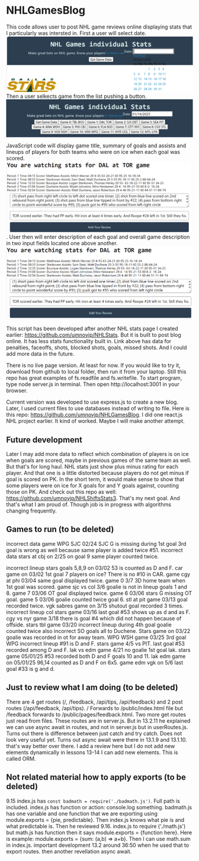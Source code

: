 # NHLGamesBlog
This code allows user to post NHL game reviews online displaying stats that I particularly was intersted in. First a user will select date. ![Alt text](./public/pages/image.png) Then a user selkects game from the list pushing a button. ![Alt text](./public/pages/image-1.png)JavaScript code will display game title, summary of goals and assists and lineups of players for both teams who were on ice when each goal was scored. ![Alt text](./public/pages/image-2.png). User then will enter description of each goal and overall game description in two input fields located one above another.![Alt text](./public/pages/image-3.png)

This script has been developed after another NHL stats page I created earlier: https://github.com/umnovjp/NHLStats. But it is built to post blog online. It has less stats functionality built in. Link above has data for penalties, faceoffs, shots, blocked shots, goals, missed shots. And I could add more data in the future.

There is no live page version. At least for now. If you would like to try it, download from github to local folder, then run it from your laptop. Still this repo has great examples of fs.readfile and fs.writefile. To start program, type node server.js in terminal. Then open http://localhost:3001 in your browser.

Current version was developed to use express.js to create a new blog. Later, I used current files to use databases instead of writing to file. Here is this repo: https://github.com/umnovjp/NHLGamesBlog. I did one react.js NHL project earlier. It kind of worked. Maybe I will make another attempt. 

## Future development
Later I may add more data to reflect which combination of players is on ice when goals are scored, maybe in previous games of the same team as well. But that's for long haul. NHL stats just show plus minus rating for each player. And that one is a little distorted because players do not get minus if goal is scored on PK. In the short term, it would make sense to show that some players were on ice for X goals for and Y goals against, counting those on PK. And check out this repo as well: https://github.com/umnovjp/NHLShiftsStats3. That's my next goal. And that's what I am proud of. Though job is in progress with algorithms changing frequently.  

## Games to run (to be deleted)
incorrect data game WPG SJC 02/24 SJC G is missing during 1st goal 3rd goal is wrong as well because same player is added twice #51. incorrect data stars at cbj on 2/25 on goal 9 same player counted twice. 

incorrect lineup stars goals 5,8,9 on 03/02 53 is counted as D and F. car game on 03/02 1st goal 7 players on ice? There is no #10 in CAR. game cgy at phi 03/04 same goal displayed twice. game 0 3/7 3D home team when 1st goal was scored. game sjc vs col 3/6 goalie is not in lineup goals 1 and 8. game 7 03/06 OT goal displayed twice. game 6 03/06 stars G missing OT goal. game 5 03/06 goalie counted twice goal 6. stl at pit game 03/13 goal recorded twice. vgk sabres game on 3/15 shutout goal recorded 3 times. incorrect lineup col stars game 03/16 last goal #53 shows up as d and as F. cgy vs nyr game 3/18 there is goal #4 which did not happen because of offside. stars tbl game 03/20 incorrect lineup during 4th goal goalie counted twice also incorrect SO goals all to Duchene. Stars game on 03/22 goalie was recorded in ot for away team. WPG WSH game 03/25 3rd goal WPG incorrect lineup #91 is D and F. stars game 4/5 vs PIT. last goal #53 recorded among D and F. lak vs edm game 4/21 no goalie 1st goal lak. stars game 05/01/25 #53 recorded both D and F goals 10 and 11. lak edm game on 05/01/25 96,14 counted as D and F on 6x5. game edm vgk on 5/6 last goal #33 is g and d. 

## Just to review what I am doing (to be deleted)
There are 4 get routes (/, /feedback, /api/tips, /api/feedback) and 2 post routes (/api/feedback, /api/tips). / Forwards to /public/index.html file but /feedback forwards to /public/pages/feedback.html. Two more get routes just read from files. These routes are in server.js. But in 13.2.11 he explained we can use async await in routes, and not in server.js but in userRoutes.js. Turns out there is difference between just catch and try catch. Does not look very useful yet. Turns out async await were there in 13.1.9 and 13.1.10. that's way better over there. I add a review here but I do not add new elements dynamically in lessons 13-14 I can add new elements. This is called ORM. 

## Not related material how to apply exports (to be deleted)
9.15 index.js has `const badmath = require('./badmath.js')`. Full path is included. index.js has function or action: console.log something. badmath.js has one variable and one function that we are exporting using module.exports = {pie, predictable}. Then index.js knows what pie is and what predictable is. Then he reviewed 9.16. index.js to require ('./math.js') but math.js has function then it says module.exports = {function here}. Here is example: module.exports = {sum: (a,b) => a+b}. Then I can use math.sum in index.js. important development 13.2 around 36:50 when he used that to export routes. then another revellation async await. 